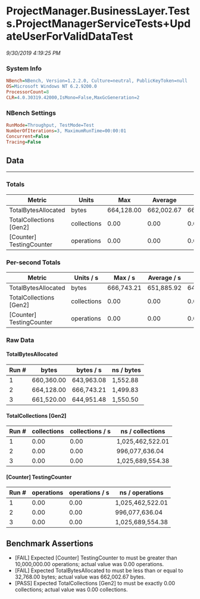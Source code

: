 ﻿# ProjectManager.BusinessLayer.Tests.ProjectManagerServiceTests+UpdateUserForValidDataTest
_9/30/2019 4:19:25 PM_
### System Info
```ini
NBench=NBench, Version=1.2.2.0, Culture=neutral, PublicKeyToken=null
OS=Microsoft Windows NT 6.2.9200.0
ProcessorCount=8
CLR=4.0.30319.42000,IsMono=False,MaxGcGeneration=2
```

### NBench Settings
```ini
RunMode=Throughput, TestMode=Test
NumberOfIterations=3, MaximumRunTime=00:00:01
Concurrent=False
Tracing=False
```

## Data
-------------------

### Totals
|          Metric |           Units |             Max |         Average |             Min |          StdDev |
|---------------- |---------------- |---------------- |---------------- |---------------- |---------------- |
|TotalBytesAllocated |           bytes |      664,128.00 |      662,002.67 |      660,360.00 |        1,929.81 |
|TotalCollections [Gen2] |     collections |            0.00 |            0.00 |            0.00 |            0.00 |
|[Counter] TestingCounter |      operations |            0.00 |            0.00 |            0.00 |            0.00 |

### Per-second Totals
|          Metric |       Units / s |         Max / s |     Average / s |         Min / s |      StdDev / s |
|---------------- |---------------- |---------------- |---------------- |---------------- |---------------- |
|TotalBytesAllocated |           bytes |      666,743.21 |      651,885.92 |      643,963.08 |       12,876.27 |
|TotalCollections [Gen2] |     collections |            0.00 |            0.00 |            0.00 |            0.00 |
|[Counter] TestingCounter |      operations |            0.00 |            0.00 |            0.00 |            0.00 |

### Raw Data
#### TotalBytesAllocated
|           Run # |           bytes |       bytes / s |      ns / bytes |
|---------------- |---------------- |---------------- |---------------- |
|               1 |      660,360.00 |      643,963.08 |        1,552.88 |
|               2 |      664,128.00 |      666,743.21 |        1,499.83 |
|               3 |      661,520.00 |      644,951.48 |        1,550.50 |

#### TotalCollections [Gen2]
|           Run # |     collections | collections / s |ns / collections |
|---------------- |---------------- |---------------- |---------------- |
|               1 |            0.00 |            0.00 |1,025,462,522.01 |
|               2 |            0.00 |            0.00 |  996,077,636.04 |
|               3 |            0.00 |            0.00 |1,025,689,554.38 |

#### [Counter] TestingCounter
|           Run # |      operations |  operations / s | ns / operations |
|---------------- |---------------- |---------------- |---------------- |
|               1 |            0.00 |            0.00 |1,025,462,522.01 |
|               2 |            0.00 |            0.00 |  996,077,636.04 |
|               3 |            0.00 |            0.00 |1,025,689,554.38 |


## Benchmark Assertions

* [FAIL] Expected [Counter] TestingCounter to must be greater than 10,000,000.00 operations; actual value was 0.00 operations.
* [FAIL] Expected TotalBytesAllocated to must be less than or equal to 32,768.00 bytes; actual value was 662,002.67 bytes.
* [PASS] Expected TotalCollections [Gen2] to must be exactly 0.00 collections; actual value was 0.00 collections.


